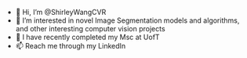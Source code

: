 - 👋 Hi, I’m @ShirleyWangCVR
- 👀 I’m interested in novel Image Segmentation models and algorithms, and other interesting computer vision projects
- 🌱 I have recently completed my Msc at UofT
- 📫 Reach me through my LinkedIn

<!---
ShirleyWangCVR/ShirleyWangCVR is a ✨ special ✨ repository because its `README.md` (this file) appears on your GitHub profile.
You can click the Preview link to take a look at your changes.
--->

